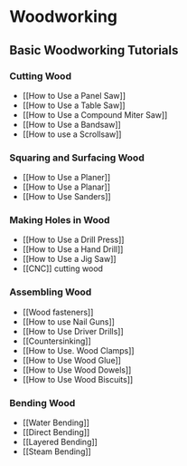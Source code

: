 # Woodworking
## Basic Woodworking Tutorials
### Cutting Wood
- [[How to Use a Panel Saw]]
- [[How to Use a Table Saw]]
- [[How to Use a Compound Miter Saw]]
- [[How to Use a Bandsaw]]
- [[How to use a Scrollsaw]]
### Squaring and Surfacing Wood
- [[How to Use a Planer]]
- [[How to Use a Planar]]
- [[How to Use Sanders]]
### Making Holes in Wood
- [[How to Use a Drill Press]]
- [[How to Use a Hand Drill]]
- [[How to Use a Jig Saw]]
- [[CNC]] cutting wood
### Assembling Wood
- [[Wood fasteners]]
- [[How to use Nail Guns]]
- [[How to Use Driver Drills]]
- [[Countersinking]]
- [[How to Use. Wood Clamps]]
- [[How to Use Wood Glue]]
- [[How to Use Wood Dowels]]
- [[How to Use Wood Biscuits]]
### Bending Wood
- [[Water Bending]]
- [[Direct Bending]]
- [[Layered Bending]]
- [[Steam Bending]]